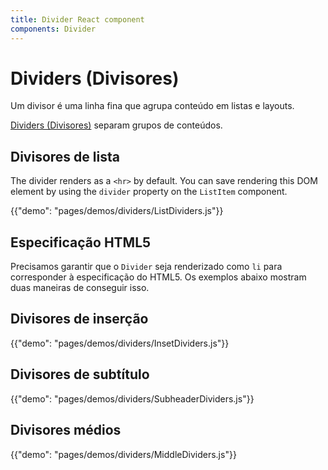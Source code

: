 ```yaml
---
title: Divider React component
components: Divider
---
```

# Dividers (Divisores)

<p class="description">Um divisor é uma linha fina que agrupa conteúdo em listas e layouts.</p>

[Dividers (Divisores)](https://material.io/design/components/dividers.html) separam grupos de conteúdos.

## Divisores de lista

The divider renders as a `<hr>` by default. You can save rendering this DOM element by using the `divider` property on the `ListItem` component.

{{"demo": "pages/demos/dividers/ListDividers.js"}}

## Especificação HTML5

Precisamos garantir que o `Divider` seja renderizado como `li` para corresponder à especificação do HTML5. Os exemplos abaixo mostram duas maneiras de conseguir isso.

## Divisores de inserção

{{"demo": "pages/demos/dividers/InsetDividers.js"}}

## Divisores de subtítulo

{{"demo": "pages/demos/dividers/SubheaderDividers.js"}}

## Divisores médios

{{"demo": "pages/demos/dividers/MiddleDividers.js"}}